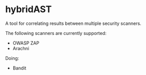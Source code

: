 # hybridAST

A tool for correlating results between multiple security scanners.

The following scanners are currently supported:
- OWASP ZAP
- Arachni

Doing:
- Bandit
